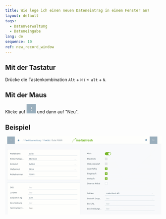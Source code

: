 ```yaml
---
title: Wie lege ich einen neuen Dateneintrag in einem Fenster an?
layout: default
tags:
  - Datenverwaltung
  - Dateneingabe
lang: de
sequence: 10
ref: new_record_window
---
```


## Mit der Tastatur
Drücke die Tastenkombination `Alt` + `N` / `⌥ alt` + `N`.

## Mit der Maus
Klicke auf ![](assets/actionsmenu_WebUI.png)
und dann auf "Neu".

## Beispiel
<kbd><img src="assets/Neuer_Datensatz_Fenster_WebUI.gif" alt="GIF: Neuen Dateneintrag in einem Fenster anlegen"></kbd>
